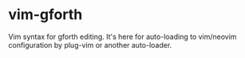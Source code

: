 # vim-gforth
Vim syntax for gforth editing. It's here for auto-loading to vim/neovim configuration by plug-vim or another auto-loader.
